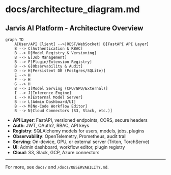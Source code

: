 # docs/architecture_diagram.md

## Jarvis AI Platform - Architecture Overview

```mermaid
graph TD
    A[User/API Client] -->|REST/WebSocket| B[FastAPI API Layer]
    B --> C[Authentication & RBAC]
    B --> D[Model Registry & Versioning]
    B --> E[Job Management]
    B --> F[Plugin/Extension Registry]
    B --> G[Observability & Audit]
    D --> H[Persistent DB (Postgres/SQLite)]
    E --> H
    F --> H
    G --> H
    B --> I[Model Serving (CPU/GPU/External)]
    I --> J[Inference Engine]
    I --> K[External Model Server]
    B --> L[Admin Dashboard/UI]
    B --> M[No-Code Workflow Editor]
    B --> N[Cloud Connectors (S3, Slack, etc.)]
```

- **API Layer**: FastAPI, versioned endpoints, CORS, secure headers
- **Auth**: JWT, OAuth2, RBAC, API keys
- **Registry**: SQLAlchemy models for users, models, jobs, plugins
- **Observability**: OpenTelemetry, Prometheus, audit trail
- **Serving**: On-device, GPU, or external server (Triton, TorchServe)
- **UI**: Admin dashboard, workflow editor, plugin registry
- **Cloud**: S3, Slack, GCP, Azure connectors

---

For more, see `docs/` and `/docs/OBSERVABILITY.md`.
